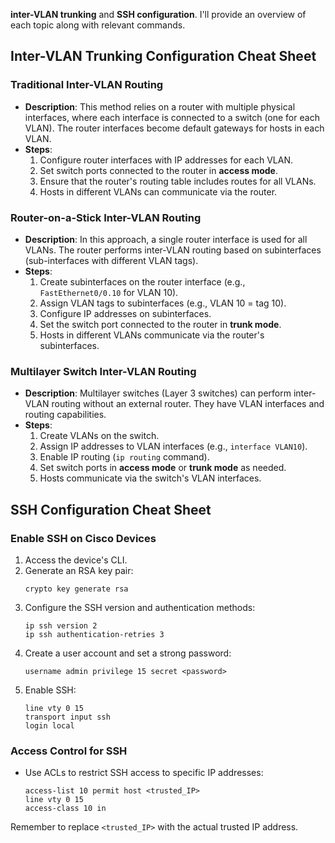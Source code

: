 **inter-VLAN trunking** and **SSH configuration**. I'll provide an overview of each topic along with relevant commands.

## Inter-VLAN Trunking Configuration Cheat Sheet

### Traditional Inter-VLAN Routing
- **Description**: This method relies on a router with multiple physical interfaces, where each interface is connected to a switch (one for each VLAN). The router interfaces become default gateways for hosts in each VLAN.
- **Steps**:
    1. Configure router interfaces with IP addresses for each VLAN.
    2. Set switch ports connected to the router in **access mode**.
    3. Ensure that the router's routing table includes routes for all VLANs.
    4. Hosts in different VLANs can communicate via the router.

### Router-on-a-Stick Inter-VLAN Routing
- **Description**: In this approach, a single router interface is used for all VLANs. The router performs inter-VLAN routing based on subinterfaces (sub-interfaces with different VLAN tags).
- **Steps**:
    1. Create subinterfaces on the router interface (e.g., `FastEthernet0/0.10` for VLAN 10).
    2. Assign VLAN tags to subinterfaces (e.g., VLAN 10 = tag 10).
    3. Configure IP addresses on subinterfaces.
    4. Set the switch port connected to the router in **trunk mode**.
    5. Hosts in different VLANs communicate via the router's subinterfaces.

### Multilayer Switch Inter-VLAN Routing
- **Description**: Multilayer switches (Layer 3 switches) can perform inter-VLAN routing without an external router. They have VLAN interfaces and routing capabilities.
- **Steps**:
    1. Create VLANs on the switch.
    2. Assign IP addresses to VLAN interfaces (e.g., `interface VLAN10`).
    3. Enable IP routing (`ip routing` command).
    4. Set switch ports in **access mode** or **trunk mode** as needed.
    5. Hosts communicate via the switch's VLAN interfaces.

## SSH Configuration Cheat Sheet

### Enable SSH on Cisco Devices
1. Access the device's CLI.
2. Generate an RSA key pair:
   ```
   crypto key generate rsa
   ```
3. Configure the SSH version and authentication methods:
   ```
   ip ssh version 2
   ip ssh authentication-retries 3
   ```
4. Create a user account and set a strong password:
   ```
   username admin privilege 15 secret <password>
   ```
5. Enable SSH:
   ```
   line vty 0 15
   transport input ssh
   login local
   ```

### Access Control for SSH
- Use ACLs to restrict SSH access to specific IP addresses:
  ```
  access-list 10 permit host <trusted_IP>
  line vty 0 15
  access-class 10 in
  ```

Remember to replace `<trusted_IP>` with the actual trusted IP address.